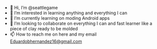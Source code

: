- 👋 Hi, I’m @seattlegame
- 👀 I’m interested in learning anything and everything I can
- 🌱 I’m currently learning on moding Android apps
- 💞️ I’m looking to collaborate on everything I can and fast learner like a piece of clay ready to be molded 
- 📫 How to reach me on here and my email Eduardobhernandez16@gmail.com 

<!---
seattlegame/seattlegame is a ✨ special ✨ repository because its `README.md` (this file) appears on your GitHub profile.
You can click the Preview link to take a look at your changes.
--->
